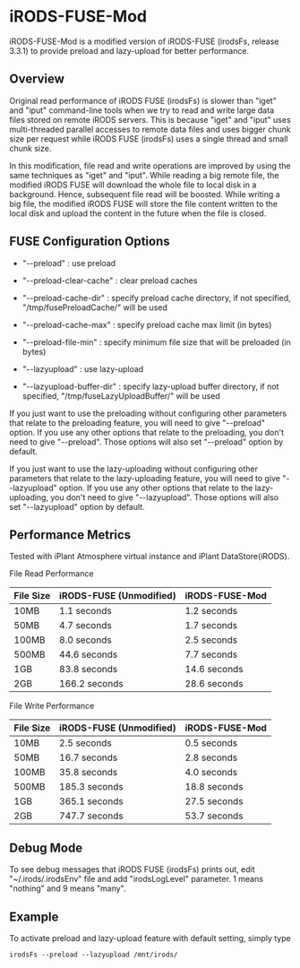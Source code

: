 iRODS-FUSE-Mod
==============

iRODS-FUSE-Mod is a modified version of iRODS-FUSE (irodsFs, release 3.3.1) to provide preload and lazy-upload for better performance.

Overview
--------

Original read performance of iRODS FUSE (irodsFs) is slower than "iget" and "iput" command-line tools when we try to read and write large data files stored on remote iRODS servers. This is because "iget" and "iput" uses multi-threaded parallel accesses to remote data files and uses bigger chunk size per request while iRODS FUSE (irodsFs) uses a single thread and small chunk size.

In this modification, file read and write operations are improved by using the same techniques as "iget" and "iput". While reading a big remote file, the modified iRODS FUSE will download the whole file to local disk in a background. Hence, subsequent file read will be boosted. While writing a big file, the modified iRODS FUSE will store the file content written to the local disk and upload the content in the future when the file is closed.

FUSE Configuration Options
--------------------------

- "--preload" : use preload
- "--preload-clear-cache" : clear preload caches
- "--preload-cache-dir" : specify preload cache directory, if not specified, "/tmp/fusePreloadCache/" will be used
- "--preload-cache-max" : specify preload cache max limit (in bytes)
- "--preload-file-min" : specify minimum file size that will be preloaded (in bytes)

- "--lazyupload" : use lazy-upload
- "--lazyupload-buffer-dir" : specify lazy-upload buffer directory, if not specified, "/tmp/fuseLazyUploadBuffer/" will be used

If you just want to use the preloading without configuring other parameters that relate to the preloading feature, you will need to give "--preload" option. If you use any other options that relate to the preloading, you don't need to give "--preload". Those options will also set "--preload" option by default.

If you just want to use the lazy-uploading without configuring other parameters that relate to the lazy-uploading feature, you will need to give "--lazyupload" option. If you use any other options that relate to the lazy-uploading, you don't need to give "--lazyupload". Those options will also set "--lazyupload" option by default.

Performance Metrics
-------------------

Tested with iPlant Atmosphere virtual instance and iPlant DataStore(iRODS).

File Read Performance

File Size | iRODS-FUSE (Unmodified) | iRODS-FUSE-Mod
--- | --- | ---
10MB | 1.1 seconds | 1.2 seconds
50MB | 4.7 seconds | 1.7 seconds
100MB | 8.0 seconds | 2.5 seconds
500MB | 44.6 seconds | 7.7 seconds
1GB | 83.8 seconds | 14.6 seconds
2GB | 166.2 seconds | 28.6 seconds

File Write Performance

File Size | iRODS-FUSE (Unmodified) | iRODS-FUSE-Mod
--- | --- | ---
10MB | 2.5 seconds | 0.5 seconds
50MB | 16.7 seconds | 2.8 seconds
100MB | 35.8 seconds | 4.0 seconds
500MB | 185.3 seconds | 18.8 seconds
1GB | 365.1 seconds | 27.5 seconds
2GB | 747.7 seconds | 53.7 seconds

Debug Mode
----------

To see debug messages that iRODS FUSE (irodsFs) prints out, edit "~/.irods/.irodsEnv" file and add "irodsLogLevel" parameter. 1 means "nothing" and 9 means "many".


Example
-------

To activate preload and lazy-upload feature with default setting, simply type

```
irodsFs --preload --lazyupload /mnt/irods/
```
